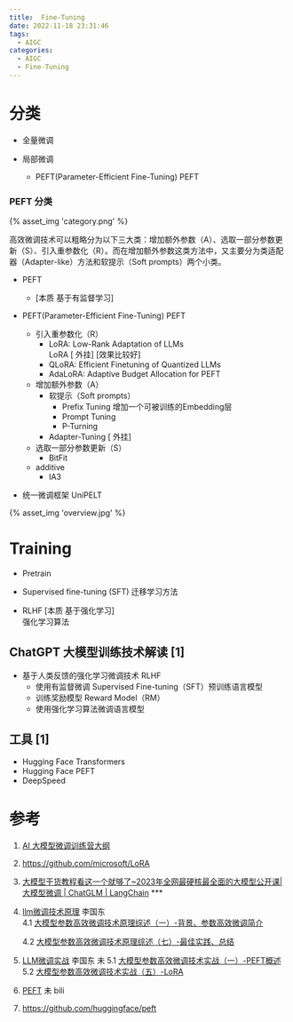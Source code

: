 ```yaml
---
title:  Fine-Tuning
date: 2022-11-18 23:31:46
tags:
  - AIGC
categories:
  - AIGC  
  - Fine-Tuning
---
```


<p></p>
<!-- more -->

# 分类
+ 全量微调

+ 局部微调
  + PEFT(Parameter-Efficient Fine-Tuning)  PEFT

### PEFT 分类 

{% asset_img 'category.png' %}

高效微调技术可以粗略分为以下三大类：增加额外参数（A）、选取一部分参数更新（S）、引入重参数化（R）。而在增加额外参数这类方法中，又主要分为类适配器（Adapter-like）方法和软提示（Soft prompts）两个小类。


+ PEFT
  + [本质   基于有监督学习]

+ PEFT(Parameter-Efficient Fine-Tuning)  PEFT
    + 引入重参数化（R）    
      + LoRA: Low-Rank Adaptation of LLMs    
        LoRA [ 外挂] [效果比较好]
      + QLoRA: Efficient Finetuning of Quantized LLMs
      + AdaLoRA: Adaptive Budget Allocation for PEFT      
    + 增加额外参数（A）
        + 软提示（Soft prompts） 
          + Prefix Tuning
            增加一个可被训练的Embedding层
          + Prompt Tuning
          + P-Turning
        + Adapter-Tuning [ 外挂]
    + 选取一部分参数更新（S）
      + BitFit
    + additive
      + IA3  
    
+ 统一微调框架
    UniPELT



{% asset_img 'overview.jpg' %}



# Training

+ Pretrain

+ Supervised fine-tuning (SFT)
  迁移学习方法
  
+ RLHF
  [本质  基于强化学习]  
  强化学习算法


## ChatGPT 大模型训练技术解读 [1]

- 基于人类反馈的强化学习微调技术 RLHF
  - 使用有监督微调 Supervised Fine-tuning（SFT）预训练语言模型
  - 训练奖励模型 Reward Model（RM）
  - 使用强化学习算法微调语言模型

## 工具 [1]
+ Hugging Face Transformers
+ Hugging Face PEFT
+ DeepSpeed


# 参考

1. [AI 大模型微调训练营大纲](https://shimo.im/docs/KlkKv4XQDouwWRqd/read) 

2. https://github.com/microsoft/LoRA

3. [大模型干货教程看这一个就够了~2023年全网最硬核最全面的大模型公开课|大模型微调 | ChatGLM | LangChain](https://www.bilibili.com/video/BV1t8411D7v4?p=8) ***

4. [llm微调技术原理](https://github.com/www6v/llm-action#llm%E5%BE%AE%E8%B0%83%E6%8A%80%E6%9C%AF%E5%8E%9F%E7%90%86)  李国东  
   4.1 [大模型参数高效微调技术原理综述（一）-背景、参数高效微调简介](https://zhuanlan.zhihu.com/p/635152813)

   4.2  [大模型参数高效微调技术原理综述（七）-最佳实践、总结](https://zhuanlan.zhihu.com/p/649755252)

5. [LLM微调实战](https://github.com/www6v/llm-action#llm%E5%BE%AE%E8%B0%83%E5%AE%9E%E6%88%98) 李国东  未
   5.1 [大模型参数高效微调技术实战（一）-PEFT概述](https://zhuanlan.zhihu.com/p/651744834)
   5.2 [大模型参数高效微调技术实战（五）-LoRA](https://zhuanlan.zhihu.com/p/649315197)


100. [PEFT](https://github.com/www6v/transformers-code/tree/master/03-PEFT)  未  bili
101. https://github.com/huggingface/peft

